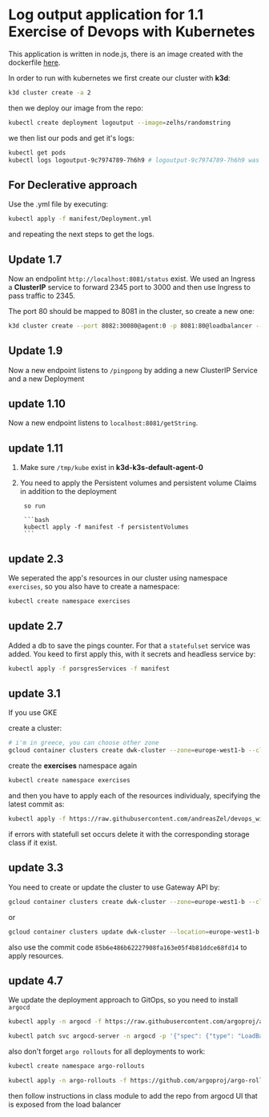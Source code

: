 # Log output application for 1.1 Exercise of Devops with Kubernetes

This application is written in node.js, there is an image created with the
dockerfile [here](https://hub.docker.com/repository/docker/zelhs/randomstring/general).

In order to run with kubernetes we first create our cluster with **k3d**:
```bash
k3d cluster create -a 2
```
then we deploy our image from the repo:
```bash
kubectl create deployment logoutput --image=zelhs/randomstring
```
we then list our pods and get it's logs:
```bash
kubectl get pods
kubectl logs logoutput-9c7974789-7h6h9 # logoutput-9c7974789-7h6h9 was my pod name
```


## For Declerative approach

Use the .yml file by executing:

```bash
kubectl apply -f manifest/Deployment.yml
```

and repeating the next steps to get the logs.

## Update 1.7

Now an endpolint `http://localhost:8081/status` exist. We used an Ingress a **ClusterIP** service to forward 2345 port to 3000 and then use Ingress to pass traffic to 2345.

The port 80 should be mapped to 8081 in the cluster, so create a new one:

```bash
k3d cluster create --port 8082:30080@agent:0 -p 8081:80@loadbalancer --agents 2
```

## Update 1.9

Now a new endpoint listens to `/pingpong` by adding a new ClusterIP Service and a new Deployment

## update 1.10

Now a new endpoint listens to `localhost:8081/getString`. 

## update 1.11

1. Make sure `/tmp/kube` exist in **k3d-k3s-default-agent-0**

2. You need to apply the Persistent volumes and persistent volume Claims in addition to the deployment

        so run 

        ```bash
        kubectl apply -f manifest -f persistentVolumes
        ```

## update 2.3

We seperated the app's resources in our cluster using namespace `
exercises`, so you also have to create a namespace:

```bash
kubectl create namespace exercises
```

## update 2.7

Added a db to save the pings counter. For that a `statefulset` service was added. You keed to first apply this,
with it secrets and headless service by:

```bash
kubectl apply -f porsgresServices -f manifest
```

## update 3.1

If you use GKE

create a cluster:

```bash
# i'm in greece, you can choose other zone
gcloud container clusters create dwk-cluster --zone=europe-west1-b --cluster-version=latest --disk-size=32 --num-nodes=3 --machine-type=e2-medium
```

create the **exercises** namespace again

```bash
kubectl create namespace exercises
```

and then you have to apply each of the resources individualy, specifying the latest commit as:

```bash
kubectl apply -f https://raw.githubusercontent.com/andreasZel/devops_with_kubernetes_1_1_Log_Output/fd9e072b39d69535cb892c1623879d334f3ecee6/manifest/ConfigMap.yml
```

if errors with statefull set occurs delete it with the corresponding storage class if it exist.

## update 3.3

You need to create or update the cluster to use Gateway API by:

```bash
gcloud container clusters create dwk-cluster --zone=europe-west1-b --cluster-version=latest --disk-size=32 --num-nodes=3 --machine-type=e2-medium --gateway-api=standard
```

or

```bash
gcloud container clusters update dwk-cluster --location=europe-west1-b --gateway-api=standard
```

also use the commit code `85b6e486b62227908fa163e05f4b81ddce68fd14` to apply resources.

## update 4.7

We update the deployment approach to GitOps, so you need to install `argocd`

```bash
kubectl apply -n argocd -f https://raw.githubusercontent.com/argoproj/argo-cd/stable/manifests/install.yaml

kubectl patch svc argocd-server -n argocd -p '{"spec": {"type": "LoadBalancer"}}'
```

also don't forget `argo rollouts` for all deployments to work:

```bash
kubectl create namespace argo-rollouts

kubectl apply -n argo-rollouts -f https://github.com/argoproj/argo-rollouts/releases/latest/download/install.yaml
```

then follow instructions in class module to add the repo from argocd UI that
is exposed from the load balancer